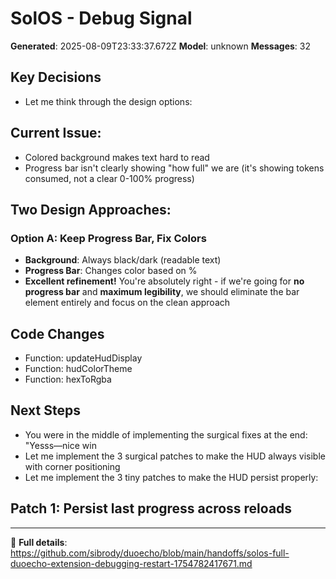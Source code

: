 # SolOS - Debug Signal

**Generated**: 2025-08-09T23:33:37.672Z
**Model**: unknown
**Messages**: 32

## Key Decisions
- Let me think through the design options:

## **Current Issue:**
- Colored background makes text hard to read
- Progress bar isn't clearly showing "how full" we are (it's showing tokens consumed, not a clear 0-100% progress)

## **Two Design Approaches:**

### **Option A: Keep Progress Bar, Fix Colors**
- **Background**: Always black/dark (readable text)
- **Progress Bar**: Changes color based on %
- **Excellent refinement!** You're absolutely right - if we're going for **no progress bar** and **maximum legibility**, we should eliminate the bar element entirely and focus on the clean approach

## Code Changes
- Function: updateHudDisplay
- Function: hudColorTheme
- Function: hexToRgba

## Next Steps
- You were in the middle of implementing the surgical fixes at the end: "Yesss—nice win
- Let me implement the 3 surgical patches to make the HUD always visible with corner positioning
- Let me implement the 3 tiny patches to make the HUD persist properly:

## **Patch 1: Persist last progress across reloads**



---
🔗 **Full details**: https://github.com/sibrody/duoecho/blob/main/handoffs/solos-full-duoecho-extension-debugging-restart-1754782417671.md
